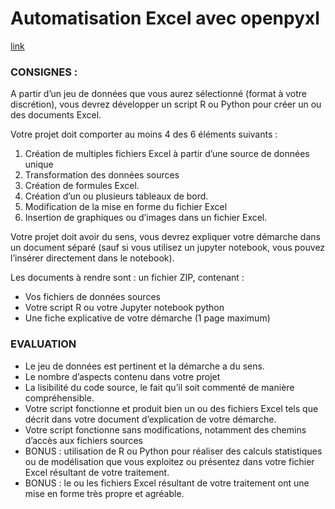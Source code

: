 # Automatisation Excel avec openpyxl
[link](https://realpython.com/openpyxl-excel-spreadsheets-python/#before-you-begin)
### CONSIGNES :
 

A partir d’un jeu de données que vous aurez sélectionné (format à votre discrétion), vous devrez développer un script R ou Python pour créer un ou des documents Excel.

Votre projet doit comporter au moins 4 des 6 éléments suivants :

1. Création de multiples fichiers Excel à partir d’une source de données unique
2. Transformation des données sources
3. Création de formules Excel.
4. Création d’un ou plusieurs tableaux de bord.
5. Modification de la mise en forme du fichier Excel
6. Insertion de graphiques ou d’images dans un fichier Excel.

Votre projet doit avoir du sens, vous devrez expliquer votre démarche dans un document séparé (sauf si vous utilisez un jupyter notebook, vous pouvez l’insérer directement dans le notebook).

Les documents à rendre sont : un fichier ZIP, contenant :
* Vos fichiers de données sources
* Votre script R ou votre Jupyter notebook python
* Une fiche explicative de votre démarche (1 page maximum)

### EVALUATION 
* Le jeu de données est pertinent et la démarche a du sens.
* Le nombre d’aspects contenu dans votre projet
* La lisibilité du code source, le fait qu’il soit commenté de manière compréhensible.
* Votre script fonctionne et produit bien un ou des fichiers Excel tels que décrit dans votre document d’explication de votre démarche.
* Votre script fonctionne sans modifications, notamment des chemins d’accès aux fichiers sources
* BONUS : utilisation de R ou Python pour réaliser des calculs statistiques ou de modélisation que vous exploitez ou présentez dans votre fichier Excel résultant de votre traitement.
* BONUS : le ou les fichiers Excel résultant de votre traitement ont une mise en forme très propre et agréable.